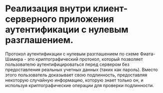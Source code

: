 # Реализация внутри клиент-серверного приложения аутентификации с нулевым разглашением.

Протокол аутентификации с нулевым разглашением по схеме Фиата-Шамира - это криптографический протокол, который позволяет пользователю аутентифицироваться перед сервером без предоставления реальных учетных данных (таких как пароль). Вместо этого пользователь доказывает свою подлинность, предоставляя некоторую случайную информацию, которую знает только он, и используя криптографические операции для проверки подлинности.
